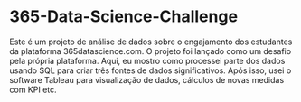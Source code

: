 
# 365-Data-Science-Challenge

Este é um projeto de análise de dados sobre o engajamento dos estudantes da plataforma 365datascience.com. O projeto foi lançado como um desafio pela própria plataforma. Aqui, eu mostro como processei parte dos dados usando SQL para criar três fontes de dados significativos. Após isso, usei o software Tableau para visualização de dados, cálculos de novas medidas com KPI etc.
